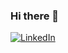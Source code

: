 ### Hi there 👋

[![LinkedIn](https://img.shields.io/badge/LinkedIn-%230077B5.svg?logo=linkedin&logoColor=white)](https://linkedin.com/in/pavitar-rana-7725b6286) 


<!-- Proudly created with GPRM ( https://gprm.itsvg.in ) -->
